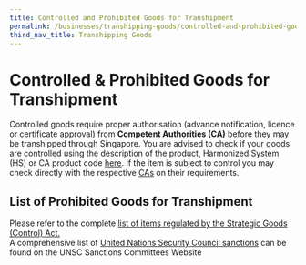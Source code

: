 ```yaml
---
title: Controlled and Prohibited Goods for Transhipment
permalink: /businesses/transhipping-goods/controlled-and-prohibited-goods-for-transhipment
third_nav_title: Transhipping Goods
---
```


# Controlled & Prohibited Goods for Transhipment

Controlled goods require proper authorisation (advance notification, licence or certificate approval) from  **Competent Authorities (CA)**  before they may be transhipped through Singapore. You are advised to check if your goods are controlled using the description of the product, Harmonized System (HS) or CA product code  [here](https://www.tradenet.gov.sg/tradenet/portlets/search/searchHSCA/searchInitHSCA.do). If the item is subject to control you may check directly with the respective  [CAs](https://www.customs.gov.sg/-/media/cus/files/about-us/annexes-and-appendices/annex-e---ca-helpdesk-lists.pdf)  on their requirements.

## List of Prohibited Goods for Transhipment

Please refer to the complete [list of items regulated by the Strategic Goods (Control) Act.](https://www.customs.gov.sg/businesses/strategic-goods-control/strategic-goods-control-list)  
A comprehensive list of [United Nations Security Council sanctions](https://www.customs.gov.sg/businesses/united-nations-security-council-sanctions) can be found on the UNSC Sanctions Committees Website
